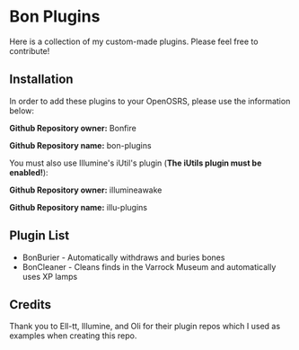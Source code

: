 # Bon Plugins

Here is a collection of my custom-made plugins. Please feel free to contribute!

## Installation
In order to add these plugins to your OpenOSRS, please use the information below:

**Github Repository owner:** Bonfire

**Github Repository name:** bon-plugins


You must also use Illumine's iUtil's plugin (**The iUtils plugin must be enabled!**):

**Github Repository owner:** illumineawake

**Github Repository name:** illu-plugins

## Plugin List
* BonBurier - Automatically withdraws and buries bones
* BonCleaner - Cleans finds in the Varrock Museum and automatically uses XP lamps
## Credits
Thank you to Ell-tt, Illumine, and Oli for their plugin repos which I used as examples when creating this repo.